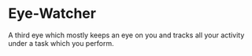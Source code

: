 # Eye-Watcher
A third eye which mostly keeps an eye on you and tracks all your activity under a task which you perform.
